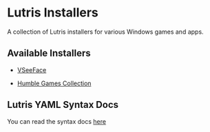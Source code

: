 # Lutris Installers

A collection of Lutris installers for various Windows games and apps.

## Available Installers

- [VSeeFace](https://www.vseeface.icu)

- [Humble Games Collection](https://www.humblebundle.com/membership/collection)

## Lutris YAML Syntax Docs

You can read the syntax docs [here](https://github.com/lutris/lutris/blob/master/docs/installers.rst)

